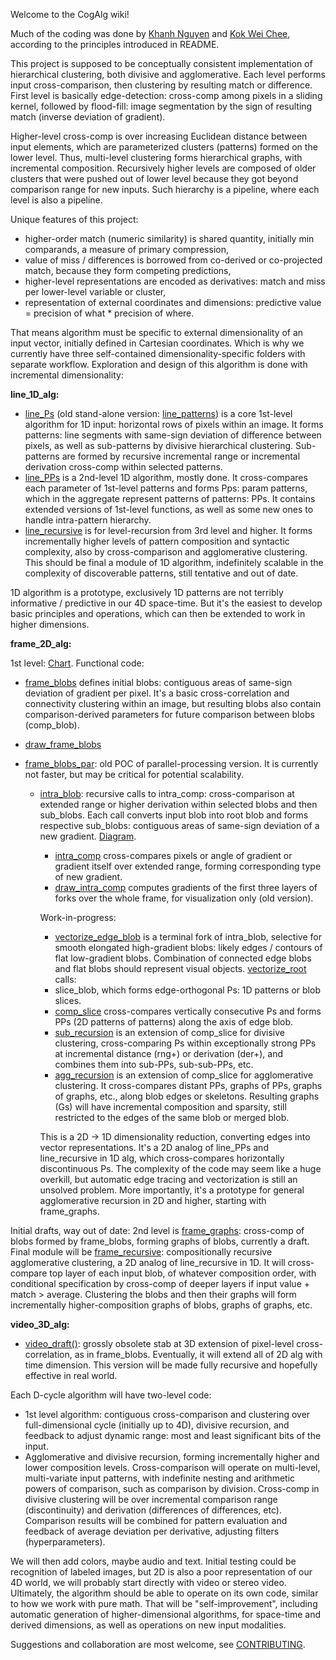 Welcome to the CogAlg wiki!

Much of the coding was done by [Khanh Nguyen](https://github.com/khanh93vn/CogAlg) and [Kok Wei Chee](https://github.com/kwcckw/CogAlg), according to the principles introduced in README.

This project is supposed to be conceptually consistent implementation of hierarchical clustering, both divisive and agglomerative. Each level performs input cross-comparison, then clustering by resulting match or difference. 
First level is basically edge-detection: cross-comp among pixels in a sliding kernel, followed by flood-fill: image segmentation by the sign of resulting match (inverse deviation of gradient).

Higher-level cross-comp is over increasing Euclidean distance between input elements, which are parameterized clusters (patterns) formed on the lower level. Thus, multi-level clustering forms hierarchical graphs, with incremental composition.
Recursively higher levels are composed of older clusters that were pushed out of lower level because they got beyond comparison range for new inputs. Such hierarchy is a pipeline, where each level is also a pipeline.

Unique features of this project:
- higher-order match (numeric similarity) is shared quantity, initially min comparands, a measure of primary compression, 
- value of miss / differences is borrowed from co-derived or co-projected match, because they form competing predictions,
- higher-level representations are encoded as derivatives: match and miss per lower-level variable or cluster,
- representation of external coordinates and dimensions: predictive value = precision of what * precision of where.

That means algorithm must be specific to external dimensionality of an input vector, initially defined in Cartesian coordinates. Which is why we currently have three self-contained dimensionality-specific folders with separate workflow. Exploration and design of this algorithm is done with incremental dimensionality:

**line_1D_alg:**

- [line_Ps](https://github.com/boris-kz/CogAlg/blob/master/line_1D_alg/line_P.py) (old stand-alone version: [line_patterns](https://github.com/boris-kz/CogAlg/blob/master/line_1D_alg/line_patterns.py)) is a core 1st-level algorithm for 1D input: horizontal rows of pixels within an image. It forms patterns: line segments with same-sign deviation of difference between pixels, as well as sub-patterns by divisive hierarchical clustering. Sub-patterns are formed by recursive incremental range or incremental derivation cross-comp within selected patterns.  
- [line_PPs](https://github.com/boris-kz/CogAlg/blob/master/line_1D_alg/line_PPs.py) is a 2nd-level 1D algorithm, mostly done. It cross-compares each parameter of 1st-level patterns and forms Pps: param patterns, which in the aggregate represent patterns of patterns: PPs. It contains extended versions of 1st-level functions, as well as some new ones to handle intra-pattern hierarchy. 
- [line_recursive](https://github.com/boris-kz/CogAlg/blob/master/line_1D_alg/line_recursive.py) is for level-recursion from 3rd level and higher. It forms incrementally higher levels of pattern composition and syntactic complexity, also by cross-comparison and agglomerative clustering. This should be final a module of 1D algorithm, indefinitely scalable in the complexity of discoverable patterns, still tentative and out of date.

1D algorithm is a prototype, exclusively 1D patterns are not terribly informative / predictive in our 4D space-time. 
But it's the easiest to develop basic principles and operations, which can then be extended to work in higher dimensions.


**frame_2D_alg:**

 1st level: [Chart](https://github.com/boris-kz/CogAlg/blob/master/frame_2D_alg/Illustrations/1st_level_2D_alg.png).
 Functional code: 

- [frame_blobs](https://github.com/boris-kz/CogAlg/blob/master/frame_2D_alg/frame_blobs.py) defines initial blobs: contiguous areas of same-sign deviation of gradient per pixel. It's a basic cross-correlation and connectivity clustering within an image, but resulting blobs also contain comparison-derived parameters for future comparison between blobs (comp_blob).
- [draw_frame_blobs](https://github.com/boris-kz/CogAlg/blob/master/frame_2D_alg/draw_frame_blobs.py)
- [frame_blobs_par](https://github.com/boris-kz/CogAlg/blob/master/frame_2D_alg/frame_blobs_par.py): old POC of parallel-processing version. It is currently not faster, but may be critical for potential scalability. 

  - [intra_blob](https://github.com/boris-kz/CogAlg/tree/master/frame_2D_alg/intra_blob): recursive calls to intra_comp: cross-comparison at extended range or higher derivation within selected blobs and then sub_blobs. Each call converts input blob into root blob and forms respective sub_blobs: contiguous areas of same-sign deviation of a new gradient. 
   [Diagram](https://github.com/boris-kz/CogAlg/blob/master/frame_2D_alg/Illustrations/intra_blob_scheme.png).
   
    - [intra_comp](https://github.com/boris-kz/CogAlg/blob/master/frame_2D_alg/intra_comp.py) cross-compares pixels or angle of gradient or gradient itself over extended range, forming corresponding type of new gradient.
    - [draw_intra_comp](https://github.com/boris-kz/CogAlg/blob/master/frame_2D_alg/draw_intra_comp.py) computes gradients of the first three layers of forks over the whole frame, for visualization only (old version).
  
    Work-in-progress:
    - [vectorize_edge_blob](https://github.com/boris-kz/CogAlg/tree/master/frame_2D_alg/vectorize_edge_blob) is a terminal fork of intra_blob, selective for smooth elongated high-gradient blobs: likely edges / contours of flat low-gradient blobs. Combination of connected edge blobs and flat blobs should represent visual objects. [vectorize_root](https://github.com/boris-kz/CogAlg/blob/master/frame_2D_alg/vectorize_edge_blob/root.py) calls:
    - slice_blob, which forms edge-orthogonal Ps: 1D patterns or blob slices.
    - [comp_slice](https://github.com/boris-kz/CogAlg/blob/master/frame_2D_alg/vectorize_edge_blob/comp_slice.py) cross-compares vertically consecutive Ps and forms PPs (2D patterns of patterns) along the axis of edge blob. 
    - [sub_recursion](https://github.com/boris-kz/CogAlg/blob/master/frame_2D_alg/vectorize_edge_blob/sub_recursion.py) is an extension of comp_slice for divisive clustering, cross-comparing Ps within exceptionally strong PPs at incremental distance (rng+) or derivation (der+), and combines them into sub-PPs, sub-sub-PPs, etc.
    - [agg_recursion](https://github.com/boris-kz/CogAlg/blob/master/frame_2D_alg/vectorize_edge_blob/agg_recursion.py) is an extension of comp_slice for agglomerative clustering. It cross-compares distant PPs, graphs of PPs, graphs of graphs, etc., along blob edges or skeletons. Resulting graphs (Gs) will have incremental composition and sparsity, still restricted to the edges of the same blob or merged blob. 
    
    This is a 2D -> 1D dimensionality reduction, converting edges into vector representations. It's a 2D analog of line_PPs and line_recursive in 1D alg, which cross-compares horizontally discontinuous Ps. The complexity of the code may seem like a huge overkill, but automatic edge tracing and vectorization is still an unsolved problem. More importantly, it's a prototype for general agglomerative recursion in 2D and higher, starting with frame_graphs.
  
 Initial drafts, way out of date:
 2nd level is [frame_graphs](https://github.com/boris-kz/CogAlg/blob/master/frame_2D_alg/frame_graphs.py): cross-comp of blobs formed by frame_blobs, forming graphs of blobs, currently a draft.
 Final module will be [frame_recursive](https://github.com/boris-kz/CogAlg/blob/master/frame_2D_alg/frame_recursive.py): compositionally recursive agglomerative clustering, a 2D analog of line_recursive in 1D. It will cross-compare top layer of each input blob, of whatever composition order, with conditional specification by cross-comp of deeper layers if input value + match > average. Clustering the blobs and then their graphs will form incrementally higher-composition graphs of blobs, graphs of graphs, etc.

  
**video_3D_alg:**

- [video_draft()](https://github.com/boris-kz/CogAlg/blob/master/video_3D_alg/video_draft.py): grossly obsolete stab at 3D extension of pixel-level cross-correlation, as in frame_blobs. Eventually, it will extend all of 2D alg with time dimension. This version will be made fully recursive and hopefully effective in real world.

Each D-cycle algorithm will have two-level code: 

- 1st level algorithm: contiguous cross-comparison and clustering over full-dimensional cycle (initially up to 4D), divisive recursion, and feedback to adjust dynamic range: most and least significant bits of the input. 
- Agglomerative and divisive recursion, forming incrementally higher and lower composition levels. Cross-comparison will operate on multi-level, multi-variate input patterns, with indefinite nesting and arithmetic powers of comparison, such as comparison by division. Cross-comp in divisive clustering will be over incremental comparison range (discontinuity) and derivation (differences of differences, etc). Comparison results will be combined for pattern evaluation and feedback of average deviation per derivative, adjusting filters (hyperparameters). 

We will then add colors, maybe audio and text. Initial testing could be recognition of labeled images, but 2D is also a poor representation of our 4D world, we will probably start directly with video or stereo video.
Ultimately, the algorithm should be able to operate on its own code, similar to how we work with pure math. That will be "self-improvement", including automatic generation of higher-dimensional algorithms, for space-time and derived dimensions, as well as operations on new input modalities.  

Suggestions and collaboration are most welcome, see [CONTRIBUTING](https://github.com/boris-kz/CogAlg/blob/master/CONTRIBUTING.md).